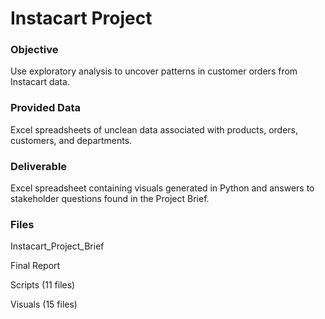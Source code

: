 # Instacart Project

### Objective
Use exploratory analysis to uncover patterns in customer orders from Instacart data.

### Provided Data
Excel spreadsheets of unclean data associated with products, orders, customers, and departments.

### Deliverable
Excel spreadsheet containing visuals generated in Python and answers to stakeholder questions found in the Project Brief.

### Files

Instacart_Project_Brief

Final Report

Scripts (11 files)

Visuals (15 files)
